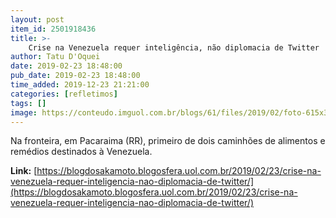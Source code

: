 ```yaml
---
layout: post
item_id: 2501918436
title: >-
    Crise na Venezuela requer inteligência, não diplomacia de Twitter
author: Tatu D'Oquei
date: 2019-02-23 18:48:00
pub_date: 2019-02-23 18:48:00
time_added: 2019-12-23 21:21:00
categories: [refletimos]
tags: []
image: https://conteudo.imguol.com.br/blogs/61/files/2019/02/foto-615x300.jpeg
---
```


Na fronteira, em Pacaraima (RR), primeiro de dois caminhões de alimentos e remédios destinados à Venezuela.

**Link:** [https://blogdosakamoto.blogosfera.uol.com.br/2019/02/23/crise-na-venezuela-requer-inteligencia-nao-diplomacia-de-twitter/](https://blogdosakamoto.blogosfera.uol.com.br/2019/02/23/crise-na-venezuela-requer-inteligencia-nao-diplomacia-de-twitter/)


